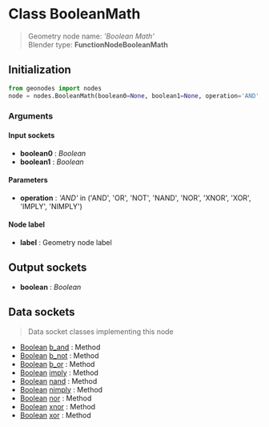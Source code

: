 
# Class BooleanMath

> Geometry node name: _'Boolean Math'_<br>Blender type:  **FunctionNodeBooleanMath**

## Initialization


```python
from geonodes import nodes
node = nodes.BooleanMath(boolean0=None, boolean1=None, operation='AND', label=None)
```


### Arguments


#### Input sockets



- **boolean0** : _Boolean_
- **boolean1** : _Boolean_



#### Parameters



- **operation** : _'AND'_ in ('AND', 'OR', 'NOT', 'NAND', 'NOR', 'XNOR', 'XOR', 'IMPLY', 'NIMPLY')



#### Node label



- **label** : Geometry node label



## Output sockets



- **boolean** : _Boolean_



## Data sockets

> Data socket classes implementing this node


- [Boolean](../sockets/Boolean.md) [b_and](../sockets/Boolean.md#b_and) : Method
- [Boolean](../sockets/Boolean.md) [b_not](../sockets/Boolean.md#b_not) : Method
- [Boolean](../sockets/Boolean.md) [b_or](../sockets/Boolean.md#b_or) : Method
- [Boolean](../sockets/Boolean.md) [imply](../sockets/Boolean.md#imply) : Method
- [Boolean](../sockets/Boolean.md) [nand](../sockets/Boolean.md#nand) : Method
- [Boolean](../sockets/Boolean.md) [nimply](../sockets/Boolean.md#nimply) : Method
- [Boolean](../sockets/Boolean.md) [nor](../sockets/Boolean.md#nor) : Method
- [Boolean](../sockets/Boolean.md) [xnor](../sockets/Boolean.md#xnor) : Method
- [Boolean](../sockets/Boolean.md) [xor](../sockets/Boolean.md#xor) : Method


